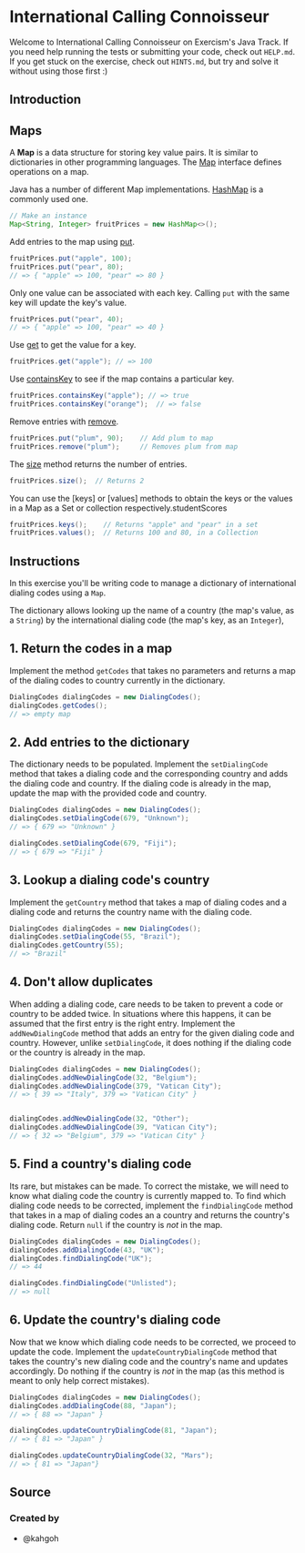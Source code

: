 # International Calling Connoisseur

Welcome to International Calling Connoisseur on Exercism's Java Track.
If you need help running the tests or submitting your code, check out `HELP.md`.
If you get stuck on the exercise, check out `HINTS.md`, but try and solve it without using those first :)

## Introduction

## Maps

A **Map** is a data structure for storing key value pairs.
It is similar to dictionaries in other programming languages.
The [Map][map-javadoc] interface defines operations on a map.

Java has a number of different Map implementations.
[HashMap][hashmap-javadoc] is a commonly used one.

```java
// Make an instance
Map<String, Integer> fruitPrices = new HashMap<>();
```

Add entries to the map using [put][map-put-javadoc].

```java
fruitPrices.put("apple", 100);
fruitPrices.put("pear", 80);
// => { "apple" => 100, "pear" => 80 }
```

Only one value can be associated with each key.
Calling `put` with the same key will update the key's value.

```java
fruitPrices.put("pear", 40);
// => { "apple" => 100, "pear" => 40 }
```

Use [get][map-get-javadoc] to get the value for a key.

```java
fruitPrices.get("apple"); // => 100
```

Use [containsKey][map-containskey-javadoc] to see if the map contains a particular key.

```java
fruitPrices.containsKey("apple"); // => true
fruitPrices.containsKey("orange");  // => false
```

Remove entries with [remove][map-remove-javadoc].

```java
fruitPrices.put("plum", 90);    // Add plum to map
fruitPrices.remove("plum");     // Removes plum from map
```

The [size][map-size-javadoc] method returns the number of entries.

```java
fruitPrices.size();  // Returns 2
```

You can use the [keys] or [values] methods to obtain the keys or the values in a Map as a Set or collection respectively.studentScores

```java
fruitPrices.keys();    // Returns "apple" and "pear" in a set
fruitPrices.values();  // Returns 100 and 80, in a Collection
```

[map-javadoc]: https://docs.oracle.com/en/java/javase/21/docs/api/java.base/java/util/HashMap.html
[hashmap-javadoc]: https://docs.oracle.com/en/java/javase/21/docs/api/java.base/java/util/HashMap.html
[map-put-javadoc]: https://docs.oracle.com/en/java/javase/21/docs/api/java.base/java/util/Map.html#put(K,V)
[map-get-javadoc]: https://docs.oracle.com/en/java/javase/21/docs/api/java.base/java/util/Map.html#get(java.lang.Object)
[map-containskey-javadoc]: https://docs.oracle.com/en/java/javase/21/docs/api/java.base/java/util/Map.html#containsKey(java.lang.Object)
[map-remove-javadoc]: https://docs.oracle.com/en/java/javase/21/docs/api/java.base/java/util/Map.html#remove(java.lang.Object)
[map-size-javadoc]: https://docs.oracle.com/en/java/javase/21/docs/api/java.base/java/util/Map.html#size()

## Instructions

In this exercise you'll be writing code to manage a dictionary of international dialing codes using a `Map`.

The dictionary allows looking up the name of a country (the map's value, as a `String`) by the international dialing code (the map's key, as an `Integer`),

## 1. Return the codes in a map

Implement the method `getCodes` that takes no parameters and returns a map of the dialing codes to country currently in the dictionary.

```java
DialingCodes dialingCodes = new DialingCodes();
dialingCodes.getCodes();
// => empty map 
```

## 2. Add entries to the dictionary

The dictionary needs to be populated.
Implement the `setDialingCode` method that takes a dialing code and the corresponding country and adds the dialing code and country.
If the dialing code is already in the map, update the map with the provided code and country.

```java
DialingCodes dialingCodes = new DialingCodes();
dialingCodes.setDialingCode(679, "Unknown");
// => { 679 => "Unknown" }

dialingCodes.setDialingCode(679, "Fiji");
// => { 679 => "Fiji" }
```

## 3. Lookup a dialing code's country

Implement the `getCountry` method that takes a map of dialing codes and a dialing code and returns the country name with the dialing code.

```java
DialingCodes dialingCodes = new DialingCodes();
dialingCodes.setDialingCode(55, "Brazil");
dialingCodes.getCountry(55);
// => "Brazil"
```

## 4. Don't allow duplicates

When adding a dialing code, care needs to be taken to prevent a code or country to be added twice.
In situations where this happens, it can be assumed that the first entry is the right entry.
Implement the `addNewDialingCode` method that adds an entry for the given dialing code and country.
However, unlike `setDialingCode`, it does nothing if the dialing code or the country is already in the map.

```java
DialingCodes dialingCodes = new DialingCodes();
dialingCodes.addNewDialingCode(32, "Belgium");
dialingCodes.addNewDialingCode(379, "Vatican City");
// => { 39 => "Italy", 379 => "Vatican City" }


dialingCodes.addNewDialingCode(32, "Other");
dialingCodes.addNewDialingCode(39, "Vatican City");
// => { 32 => "Belgium", 379 => "Vatican City" }
```

## 5. Find a country's dialing code

Its rare, but mistakes can be made.
To correct the mistake, we will need to know what dialing code the country is currently mapped to.
To find which dialing code needs to be corrected, implement the `findDialingCode` method that takes in a map of dialing codes an a country and returns the country's dialing code.
Return `null` if the country is _not_ in the map.

```java
DialingCodes dialingCodes = new DialingCodes();
dialingCodes.addDialingCode(43, "UK");
dialingCodes.findDialingCode("UK");
// => 44

dialingCodes.findDialingCode("Unlisted");
// => null
```

## 6. Update the country's dialing code

Now that we know which dialing code needs to be corrected, we proceed to update the code.
Implement the `updateCountryDialingCode` method that takes the country's new dialing code and the country's name and updates accordingly.
Do nothing if the country is _not_ in the map (as this method is meant to only help correct mistakes).

```java
DialingCodes dialingCodes = new DialingCodes();
dialingCodes.addDialingCode(88, "Japan");
// => { 88 => "Japan" }

dialingCodes.updateCountryDialingCode(81, "Japan");
// => { 81 => "Japan" }

dialingCodes.updateCountryDialingCode(32, "Mars");
// => { 81 => "Japan"}
```

## Source

### Created by

- @kahgoh